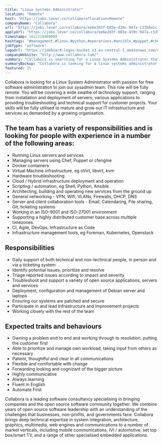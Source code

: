 ```yaml
---
title: "Linux Systems Administrator"
location: "Remote"
host: "https://jobs.lever.co/collabora?location=Remote"
companyName: "Collabora"
url: "https://jobs.lever.co/collabora/ee6e283f-b03e-439c-947a-c3358a1c1631"
applyUrl: "https://jobs.lever.co/collabora/ee6e283f-b03e-439c-947a-c3358a1c1631/apply"
timestamp: 1612310400000
hashtags: "#management,#linux,#python,#operations,#ansible,#puppet,#chef,#kubernetes,#docker,#marketing"
jobType: "software"
logoUrl: "https://jobboard-logos-bucket.s3.eu-central-1.amazonaws.com/collabora"
companyWebsite: "http://www.collabora.com/"
summary: "Collabora is searching for a Linux Systems Administrator that has experience in running Linux servers and services."
summaryBackup: "Collabora is looking for a linux systems administrator that has experience in: #management, #linux, #python."
featured: 15
---
```


Collabora is looking for a Linux System Administrator with passion for free software administration to join our sysadmin team. This role will be fully remote. You will be covering a wide swathe of technology support, ranging from installation and deployment of servers, various applications to providing troubleshooting and technical support for customer projects. Your skills will be fully utilised to mature and grow our IT infrastructure and services as demanded by a growing organisation.

## The team has a variety of responsibilities and is looking for people with experience in a number of the following areas:

*   Running Linux servers and services
*   Managing servers using Chef, Puppet or cfengine
*   Docker containers
*   Virtual Machine infrastructure, eg oVirt, libvirt, kvm
*   Hardware troubleshooting
*   Cloud / Hybrid infrastructure deployment and operation
*   Scripting / automation, eg Shell, Python, Ansible
*   Architecting, building and operating new services from the ground up
*   General networking - VPN, Wifi, VLANs, Firewalls, DHCP, DNS
*   Server and client collaboration tools - Email, Calendaring, File sharing, Git, ticketing systems
*   Working in an ISO-9001 and ISO-27001 environment
*   Supporting a highly distributed customer base across multiple timezones.
*   CI, Agile, DevOps, Infrastructure as Code
*   Infrastructure management tools, eg Foreman, Kubernetes, Openstack

## Responsibilities

*   Daily support of both technical and non-technical people, in person and via a ticketing system
*   Identify potential issues, prioritize and resolve
*   Triage reported issues according to impact and severity
*   Troubleshoot and support a variety of open source applications, servers and services
*   Deployment, configuration and management of Debian server and laptops
*   Ensuring our systems are patched and secure
*   Participate in and lead Infrastructure and Improvement projects
*   Working closely with the rest of the team

## Expected traits and behaviours

*   Owning a problem end to end and working through to resolution, putting the customer first
*   Able to prioritize and manage own workload, taking input from others as necessary
*   Patient, thoughtful and clear in all communications
*   Flexible and comfortable with change
*   Forwarding looking and cognizant of the bigger picture
*   Highly communicative
*   Always learning
*   Fluent in English
*   Automate First

Collabora is a leading software consultancy specialising in bringing companies and the open source software community together. We combine years of open source software leadership with an understanding of the challenges that businesses, non-profits, and governments face. Collabora brings deep technical expertise in system integration, architecture, graphics, multimedia, web engines and communications to a number of market verticals, including mobile communications, IVI / automotive, set top box/smart TV, and a range of other specialised embedded applications.
